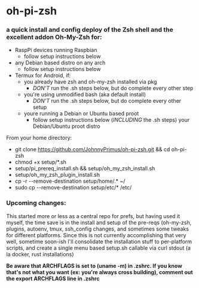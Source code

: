 # oh-pi-zsh
### a quick install and config deploy of the Zsh shell and the excellent addon Oh-My-Zsh for:
* RaspPi devices running Raspbian
  * follow setup instructions below 
* any Debian based distro on any arch
  * follow setup instructions below 
* Termux for Android, if:
  * you already have zsh and oh-my-zsh installed via pkg
    * _DON'T_ run the .sh steps below, but do complete every other step
  * you're using unmodified bash (aka default install)
    * _DON'T_ run the .sh steps below, but do complete every other setup
  * youre running a Debian or Ubuntu based proot
    * follow setup instructions below (_INCLUDING_ the .sh steps) your Debian/Ubuntu proot distro  

From your home directory:
* git clone https://github.com/JohnnyPrimus/oh-pi-zsh.git && cd oh-pi-zsh
* chmod +x setup/*.sh
* setup/pi_prereq_install.sh && setup/oh_my_zsh_install.sh
* setup/oh_my_zsh_plugin_install.sh
* cp -r --remove-destination setup/home/.* ~/
* sudo cp --remove-destination setup/etc/* /etc/

### Upcoming changes:
This started more or less as a central repo for prefs, but having used it myself, the time save is in the install and setup of the pre-reqs (oh-my-zsh, plugins, autoenv, tmux, ssh_config changes, and sometimes some tweaks for different platforms. Since this is not currently accomplishing that very well, sometime soon-ish I'll consolidate the installation stuff to per-platform scripts, and create a single menu based setup.sh callable via curl stdout (a la docker, rust installations)

**Be aware that ARCHFLAGS is set to (uname -m) in .zshrc. If you know that's not what you want (ex: you're always cross building), comment out the export ARCHFLAGS line in .zshrc**
